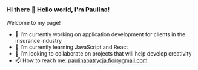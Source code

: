 ### Hi there 👋 Hello world, I'm Paulina!

Welcome to my page!

- 🔭 I’m currently working on application development for clients in the insurance industry
- 🌱 I’m currently learning JavaScript and React
- 👯 I’m looking to collaborate on projects that will help develop creativity 
- 📫 How to reach me: paulinapatrycja.fior@gmail.com



